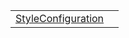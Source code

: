 |                                                                                                                      |     |
| -------------------------------------------------------------------------------------------------------------------- | --- |
| [StyleConfiguration](https://hamedfathi.gitbook.io/aurelia-2-doc-api/runtime-html/styles/literal/styleconfiguration) |     |